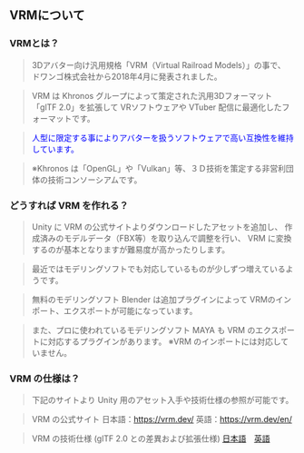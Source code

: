 ## VRMについて

### VRMとは？

>3Dアバター向け汎用規格「VRM（Virtual Railroad Models）」の事で、
>ドワンゴ株式会社から2018年4月に発表されました。

>VRM は Khronos グループによって策定された汎用3Dフォーマット「glTF 2.0」を拡張して
>VRソフトウェアや VTuber 配信に最適化したフォーマットです。

><font color="Blue">人型に限定する事によりアバターを扱うソフトウェアで高い互換性を維持しています。</font>

>※Khronos は「OpenGL」や「Vulkan」等、３Ｄ技術を策定する非営利団体の技術コンソーシアムです。


### どうすれば VRM を作れる？

>Unity に VRM の公式サイトよりダウンロードしたアセットを追加し、
>作成済みのモデルデータ（FBX等）を取り込んで調整を行い、
>VRM に変換するのが基本となりますが難易度が高かったりします。

>最近ではモデリングソフトでも対応しているものが少しずつ増えているようです。

>無料のモデリングソフト Blender は追加プラグインによって
>VRMのインポート、エクスポートが可能になっています。

>また、プロに使われているモデリングソフト MAYA も
>VRM のエクスポートに対応するプラグインがあります。
>※VRM のインポートには対応していません。


### VRM の仕様は？

>下記のサイトより Unity 用のアセット入手や技術仕様の参照が可能です。

>VRM の公式サイト
>日本語：<a href="https://vrm.dev/" target="_blank">https://vrm.dev/</a>
>英語：<a href="https://vrm.dev/en/" target="_blank">https://vrm.dev/en/</a>

>VRM の技術仕様 (glTF 2.0 との差異および拡張仕様)
><a href="https://github.com/vrm-c/vrm-specification/blob/master/specification/0.0/README.ja.md" target="_blank">日本語</a>　<a href="https://github.com/vrm-c/vrm-specification/blob/master/specification/0.0/README.md" target="_blank">英語


